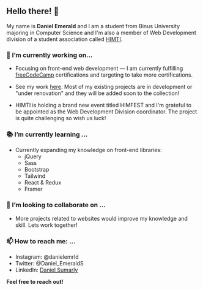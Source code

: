 ## Hello there! 👋

My name is **Daniel Emerald** and I am a student from Binus University majoring in Computer Science and I'm also a member of Web Development division of a student association called [HIMTI](https://ofog.himti.or.id/).

### :hammer: I’m currently working on...
- Focusing on front-end web development — I am currently fulfilling [freeCodeCamp](https://www.freecodecamp.org/learn/) certifications and targeting to take more certifications.

- See my work [here](https://codepen.io/collection/bNRLWQ). Most of my existing projects are in development or "under renovation" and they will be added soon to the collection!

- HIMTI is holding a brand new event titled HIMFEST and I'm grateful to be appointed as the Web Development Division coordinator. The project is quite challenging so wish us luck!

### :books: I’m currently learning ...
- Currently expanding my knowledge on front-end libraries:
  - jQuery
  - Sass
  - Bootstrap
  - Tailwind
  - React & Redux
  - Framer

### 👯 I’m looking to collaborate on ...
- More projects related to websites would improve my knowledge and skill. Lets work together!

### 📫 How to reach me: ...
- Instagram: @danielemrld
- Twitter: @Daniel_EmeraldS
- LinkedIn: [Daniel Sumarly](https://linkedin.com/in/danielemerald)

**Feel free to reach out!**

<!--
**Pilvorm/Pilvorm** is a ✨ _special_ ✨ repository because its `README.md` (this file) appears on your GitHub profile.

Here are some ideas to get you started:

- 🔭 I’m currently working on ...
- 🌱 I’m currently learning ...
- 👯 I’m looking to collaborate on ...
- 🤔 I’m looking for help with ...
- 💬 Ask me about ...
- 📫 How to reach me: ...
- 😄 Pronouns: ...
- ⚡ Fun fact: ...
-->
